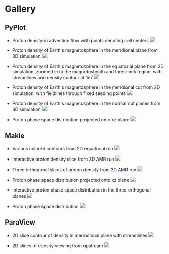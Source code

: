 
# Gallery

## PyPlot

* Proton density in advection flow with points denoting cell centers
![](figures/mesh.png)

* Proton density of Earth's magnetosphere in the meridional plane from 3D simulation
![](figures/magnetosphere_earth_proton_density_ycut.png)

* Proton density of Earth's magnetosphere in the equatorial plane from 2D simulation, zoomed in to the magnetosheath and foreshock region, with streamlines and density contour at 1e7
![](figures/magnetosphere_earth_proton_density_2D.png)

* Proton density of Earth's magnetosphere in the meridional cut from 2D simulation, with fieldlines through fixed seeding points
![](figures/magnetosphere_earth_proton_density_2D_bx_bz.png)

* Proton density of Earth's magnetosphere in the normal cut planes from 3D simulation
![](figures/magnetosphere_earth_proton_density_3cuts.png)

* Proton phase space distribution projected onto xz plane
![](figures/phase_space_distribution.png)

## Makie

* Various colored contours from 2D equatorial run
![](figures/XY_contours_makie.png)

* Interactive proton density slice from 3D AMR run
![](figures/slice_interactive.png)

* Three orthogonal slices of proton density from 3D AMR run
![](figures/3slices_makie.png)

* Proton phase space distribution projected onto xz plane
![](figures/VDF_slice.png)

* Interactive proton phase space distribution in the three orthogonal planes
![](figures/VDF_slices.png)

* Proton phase space distribution
![](figures/VDF_volume.png)

## ParaView

* 2D slice contour of density in meriodional plane with streamlines
![](figures/3D_paraview_slice.png)

* 2D slices of density viewing from upstream
![](figures/3D_paraview_2slices.png)